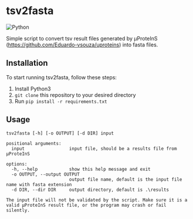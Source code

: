 # tsv2fasta
![Python](https://img.shields.io/badge/Python3-blue.svg)

Simple script to convert tsv result files generated by μProteInS (https://github.com/Eduardo-vsouza/uproteins) into fasta files.

## Installation
To start running tsv2fasta, follow these steps:
1. Install Python3
2. `git clone` this repository to your desired directory
3. Run `pip install -r requirements.txt`

## Usage
```
tsv2fasta [-h] [-o OUTPUT] [-d DIR] input

positional arguments:
  input                 input file, should be a results file from μProteInS

options:
  -h, --help            show this help message and exit
  -o OUTPUT, --output OUTPUT
                        output file name, default is the input file name with fasta extension
  -d DIR, --dir DIR     output directory, default is .\results

The input file will not be validated by the script. Make sure it is a valid μProteInS result file, or the program may crash or fail silently.
```